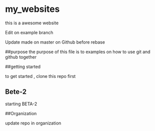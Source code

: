 # my_websites

this is a awesome website

Edit on example branch

Update made on master on Github before rebase

##purpose
the purpose of this file is to examples on how to use git and github together

##getting started

to get started , clone this repo first

## Bete-2

starting BETA-2

##Organization

update repo in organization
